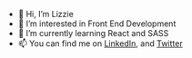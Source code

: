- 👋 Hi, I’m Lizzie
- 👀 I’m interested in Front End Development
- 🌱 I’m currently learning React and SASS
- 📫 You can find me on [LinkedIn](https://www.linkedin.com/in/lizzie-e-a205aab4/), and [Twitter](https://twitter.com/l_erwood)

<!---
l-erw/l-erw is a ✨ special ✨ repository because its `README.md` (this file) appears on your GitHub profile.
You can click the Preview link to take a look at your changes.
--->

